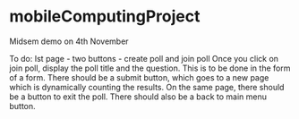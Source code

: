mobileComputingProject
======================

Midsem demo on 4th November

To do: Ist page - two buttons - create poll and join poll
Once you click on join poll, display the poll title and the question. This is to be done in the form of a form. There should be a submit button, which goes to a new page which is dynamically counting the results. On the same page, there should be a button to exit the poll. There should also be a back to main menu button. 


